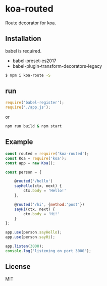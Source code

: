# koa-routed

Route decorator for koa.

## Installation

babel is required.
 - babel-preset-es2017
 - babel-plugin-transform-decorators-legacy
 
```bash
$ npm i koa-route -S
```

## run

```js
require('babel-register');
require('./app.js');
```
or
```bash
npm run build & npm start
```


## Example


```js
const routed = require('koa-routed');
const Koa = require('koa');
const app = new Koa();

const person = {

    @routed('/hello')
    sayHello(ctx, next) {
        ctx.body = 'Hello!'
    },

    @routed('/hi', {method:'post'})
    sayHi(ctx, next) {
        ctx.body = 'Hi!'
    }
};

app.use(person.sayHello);
app.use(person.sayHi);

app.listen(3000);
console.log('listening on port 3000');
```

## License

MIT